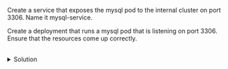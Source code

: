 Create a service that exposes the mysql pod to the internal cluster on port 3306. Name it mysql-service.

Create a deployment that runs a mysql pod that is listening on port 3306. Ensure that the resources come up correctly.


<br>
<details>
<summary>Solution</summary>
Inspect the deployment and service file provided.

```plain
cat /answers/mysql-file.yaml
```{{exec}}

You may choose to write your own deployment and service, if you're preparing for the CKA or CKAD examinations. In that case, make sure the service is named mysql-service.

Do you see the mysql deployment and service? How does the service know to use the deployment pod as it's endpoint?

Deploy the service file provided.
```plain
kubectl create -f /answers/mysql-file.yaml
```{{exec}}

Inspect the resources that were created

```plain
kubectl get svc
kubectl describe svc mysql-service
```{{exec}}

```plain
kubectl get deployments
kubectl get pods -o wide --show-labels
```{{exec}}

Do you see that the pod IP is the same IP as the endpoint of the service? Do you see that the label on the pod matches the selector from the service?

</details>

